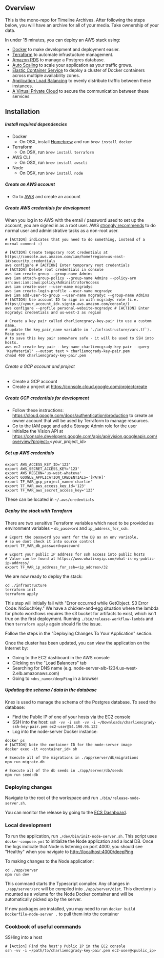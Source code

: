 ## Overview

This is the mono-repo for Timeline Archives. After following the steps below, you will have an archive for all of your media. Take ownership of your data.

In under 15 minutes, you can deploy an AWS stack using:
- [Docker](https://www.docker.com/) to make development and deployment easier.
- [Terraform](https://www.terraform.io/) to automate infrustucture management. 
- [Amazon RDS](https://aws.amazon.com/rds/) to manage a Postgres database.
- [Auto Scaling](https://aws.amazon.com/autoscaling/) to scale your application as your traffic grows.
- [Elastic Container Service](https://aws.amazon.com/ecs/) to deploy a cluster of Docker containers across multiple availability zones.
- [Application Load Balancing](https://aws.amazon.com/elasticloadbalancing/) to evenly distribute traffic between these instances.
- [A Virtual Private Cloud](https://aws.amazon.com/vpc/) to secure the communication between these services 


## Installation

##### Install required dependencies

- Docker
  - On OSX, install [Homebrew](https://brew.sh/) and run `brew install docker`
- Terraform
  - On OSX, run `brew install terraform`
- AWS CLI
  - On OSX, run `brew install awscli`
- Node
  - On OSX, run `brew install node`

##### Create an AWS account

- Go to [AWS](https://aws.amazon.com) and create an account

##### Create AWS credentials for development

When you log in to AWS with the email / password used to set up the account, you are signed in as a root user. AWS [strongly recommends](https://docs.aws.amazon.com/general/latest/gr/aws_tasks-that-require-root.html) to do normal user and administrative tasks as a non-root user.

```
# [ACTION] indicates that you need to do something, instead of a normal comment :)

# [ACTION] Create temporary root credentials at https://console.aws.amazon.com/iam/home?region=us-east-1#/security_credentials
aws configure # [ACTION] Enter temporary root credentials
# [ACTION] Delete root credentials in console
aws iam create-group --group-name Admins
aws iam attach-group-policy --group-name Admins --policy-arn arn:aws:iam::aws:policy/AdministratorAccess
aws iam create-user --user-name mcgradyc
aws iam create-login-profile --user-name mcgradyc
aws iam add-user-to-group --user-name mcgradyc --group-name Admins
# [ACTION] Use account ID to sign in with mcgradyc role (i.e. https://<your_account_id>.signin.aws.amazon.com/console/)
aws configure --profile personal-website-mcgradyc # [ACTION] Enter mcgradyc credentials and us-west-2 as region

# Create a key pair called charliemcgrady-key-pair (to use a custom name,
# update the key_pair_name variable in `./infrastructure/vars.tf`). Make sure
# to save this key pair somewhere safe - it will be used to SSH into hosts.
aws ec2 create-key-pair --key-name charliemcgrady-key-pair --query 'KeyMaterial' --output text > charliemcgrady-key-pair.pem
chmod 400 charliemcgrady-key-pair.pem
```

###### Create a GCP account and project

- Create a GCP account
- Create a project at https://console.cloud.google.com/projectcreate

##### Create GCP credentials for development

- Follow these instructions: https://cloud.google.com/docs/authentication/production to create an owner account that will be used by Terraform to manage resources.
- Go to the IAM page and add a Storage Admin role for the user
- Initialize the Vision API at https://console.developers.google.com/apis/api/vision.googleapis.com/overview?project=<your_project_id>

##### Set up AWS credentials

```
export AWS_ACCESS_KEY_ID='123'
export AWS_SECRET_ACCESS_KEY='123'
export AWS_REGION='us-west-whateva'
export GOOGLE_APPLICATION_CREDENTIALS='[PATH]'
export TF_VAR_gcp_project_name='charlie'
export TF_VAR_aws_access_key_id='123'
export TF_VAR_aws_secret_access_key='123'
```

These can be located in `~/.aws/credentials`

##### Deploy the stack with Terraform

There are two sensitive Terraform variables which need to be provided as environment variables - `db_password` and `ip_address_for_ssh`.

```
# Export the password you want for the DB as an env variable,
# so we dont check it into source control
export TF_VAR_db_password=password

# Export your public IP address for ssh access into public hosts
# Value can be found at https://www.whatismyip.com/what-is-my-public-ip-address/
export TF_VAR_ip_address_for_ssh=<ip_addres>/32
```

We are now ready to deploy the stack:

```
cd ./infrastructure
terraform init
terraform apply
```

This step will initially fail with "Error occurred while GetObject. S3 Error Code: NoSuchKey." We have a chicken-and-egg situation where the lambda for photo workflows requires the s3 bucket for artifacts to exist, which isn't true on the first deployment. Running `./bin/release-workflow-lambda` and then `terraform apply` again should fix the issue.

Follow the steps in the "Deploying Changes To Your Application" section.

Once the cluster has been updated, you can view the application on the Internet by:

- Going to the EC2 dashboard in the AWS console
- Clicking on the "Load Balancers" tab
- Searching for DNS name (e.g. node-server-alb-1234.us-west-2.elb.amazonaws.com)
- Going to `<dns_name>/deepPing` in a browser

##### Updating the schema / data in the database

Knex is used to manage the schema of the Postgres database. To seed the database:

- Find the Public IP of one of your hosts via the EC2 console
- SSH into the host: `ssh -vv -i ssh -vv -i ~/Downloads/charliemcgrady-ssh-key-pair.pem ec2-user@54.190.96.122`
- Log into the node-server Docker instance:

```
docker ps
# [ACTION] Note the container ID for the node-server image
docker exec -it <container_id> sh

# Execute all of the migrations in ./app/server/db/migrations
npm run migrate-db

# Execute all of the db seeds in ./app/server/db/seeds
npm run seed-db
```

### Deploying changes

Navigate to the root of the workspace and run `./bin/release-node-server.sh`.

You can monitor the release by going to the [ECS Dashboard](https://us-west-2.console.aws.amazon.com/ecs/home?region=us-west-2#/clusters/charliemcgrady-production-cluster/services/node-server/events).

### Local development

To run the application, run `./dev/bin/init-node-server.sh`. This script uses `docker-compose.yml` to initialize the Node application and a local DB. Once the logs indicate that Node is listening on port 4000, you should see "Healthy" when you navigate to [http://localhost:4000/deepPing](http://localhost:4000/deepPing).

To making changes to the Node application:

```
cd ./app/server
npm run dev
```

This command starts the Typescript compiler. Any changes in `./app/server/src` will be compiled into `./app/server/dist`. This directory is mounted as a volume for the Node Docker container and will be automatically picked up by the server.

If new packages are installed, you may need to run `docker build Dockerfile-node-server .` to pull them into the container

### Cookbook of useful commands

SSHing into a host

```
# [Action] Find the host's Public IP in the EC2 console
ssh -vv -i ~/path/to/charliemcgrady-key-pair.pem ec2-user@<public_ip>
```
